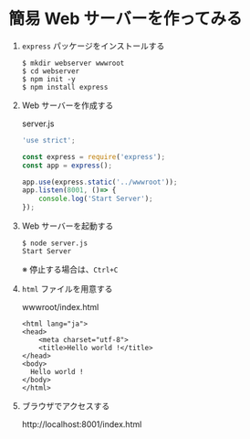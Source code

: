 # 簡易 Web サーバーを作ってみる

1. `express` パッケージをインストールする

    ```console
    $ mkdir webserver wwwroot
    $ cd webserver
    $ npm init -y
    $ npm install express
    ```
1. Web サーバーを作成する

    server.js
    ```JavaScript
    'use strict';

    const express = require('express');
    const app = express();

    app.use(express.static('../wwwroot'));
    app.listen(8001, ()=> {
        console.log('Start Server');
    });
    ```

1. Web サーバーを起動する

    ```console
    $ node server.js
    Start Server
    ```

    ※ 停止する場合は、`Ctrl+C`

1. `html` ファイルを用意する

    wwwroot/index.html
    ```
    <html lang="ja">
    <head>
        <meta charset="utf-8">
        <title>Hello world !</title>
    </head>
    <body>
      Hello world !
    </body>
    </html>
    ```

1. ブラウザでアクセスする

    http://localhost:8001/index.html
